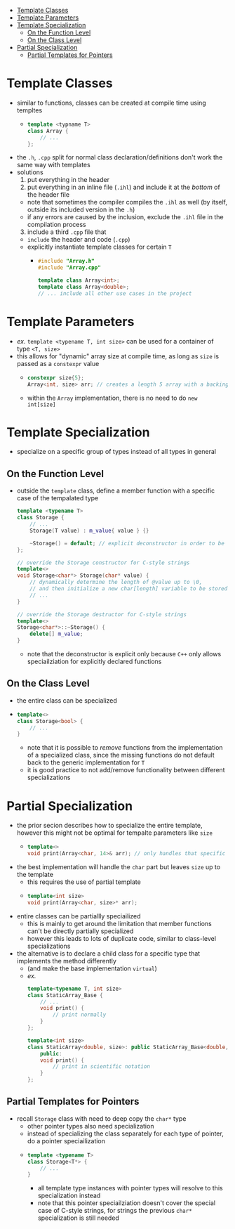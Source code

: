 - [Template Classes](#template-classes)
- [Template Parameters](#template-parameters)
- [Template Specialization](#template-specialization)
  - [On the Function Level](#on-the-function-level)
  - [On the Class Level](#on-the-class-level)
- [Partial Specialization](#partial-specialization)
  - [Partial Templates for Pointers](#partial-templates-for-pointers)

# Template Classes
- similar to functions, classes can be created at compile time using templtes
  - ```c++
    template <typname T>
    class Array {
        // ...
    };
    ```
- the `.h`, `.cpp` split for normal class declaration/definitions don't work the same way with templates
- solutions
  1. put everything in the header
  2. put everything in an inline file (`.ihl`) and include it at the *bottom* of the header file
    - note that sometimes the compiler compiles the `.ihl` as well (by itself, outside its included version in the `.h`)
    - if any errors are caused by the inclusion, exclude the `.ihl` file in the compilation process
  3. include a third `.cpp` file that
    - `include` the header and code (`.cpp`)
    - explicitly instantiate template classes for certain `T`
      - ```c++
        #include "Array.h"
        #include "Array.cpp"

        template class Array<int>;
        template class Array<double>;
        // ... include all other use cases in the project
        ```

# Template Parameters
- *ex.* `template <typename T, int size>` can be used for a container of type `<T, size>`
- this allows for "dynamic" array size at compile time, as long as `size` is passed as a `constexpr` value
  - ```c++
    constexpr size{5};
    Array<int, size> arr; // creates a length 5 array with a backing array of type int[5]
    ```
  - within the `Array` implementation, there is no need to do `new int[size]`

# Template Specialization
- specialize on a specific group of types instead of all types in general
## On the Function Level
- outside the `template` class, define a member function with a specific case of the tempalated type
  ```c++
  template <typename T>
  class Storage {
      // ...
      Storage(T value) : m_value{ value } {}

      ~Storage() = default; // explicit deconstructor in order to be specialized
  };

  // override the Storage constructor for C-style strings
  template<>
  void Storage<char*> Storage(char* value) {
      // dynamically determine the length of @value up to \0,
      // and then initialize a new char[length] variable to be stored in m_value
      // ...
  }

  // override the Storage destructor for C-style strings
  template<>
  Storage<char*>::~Storage() {
      delete[] m_value;
  }
  ```
  - note that the deconstructor is explicit only because `C++` only allows speciailziation for explicitly declared functions
## On the Class Level
- the entire class can be specialized
- ```c++
  template<>
  class Storage<bool> {
      // ...
  }
  ```
  - note that it is possible to *remove* functions from the implementation of a specialized class, since the missing functions do not default back to the generic implementation for `T`
  - it is good practice to not add/remove functionality between different specializations

# Partial Specialization
- the prior secion describes how to specialize the entire template, however this might not be optimal for tempalte parameters like `size`
    - ```c++
      template<>
      void print(Array<char, 14>& arr); // only handles that specific length
      ```
- the best implementation will handle the `char` part but leaves `size` up to the template
    - this requires the use of partial template
    - ```c++
      template<int size>
      void print(Array<char, size>* arr);
      ```
- entire classes can be partiallly speciailized
    - this is mainly to get around the limitation that member functions can't be directly partially specialized
    - however this leads to lots of duplicate code, similar to class-level specializations
- the alternative is to declare a child class for a specific type that implements the method differently
    - (and make the base implementation `virtual`)
    - *ex.*
      ```c++
      template<typename T, int size>
      class StaticArray_Base {
          // ...
          void print() {
              // print normally
          }
      };

      template<int size>
      class StaticArray<double, size>: public StaticArray_Base<double, size> {
          public:
          void print() {
              // print in scientific notation
          }
      };
      ```
## Partial Templates for Pointers
- recall `Storage` class with need to deep copy the `char*` type
    - other pointer types also need specialization
    - instead of specializing the class separately for each type of pointer, do a pointer speciailization
    - ```c++
      template <typename T>
      class Storage<T*> {
          // ...
      }
      ```
      - all template type instances with pointer types will resolve to this specialization instead
      - note that this pointer speciailziation doesn't cover the special case of C-style strings, for strings the previous `char*` specialization is still needed
    